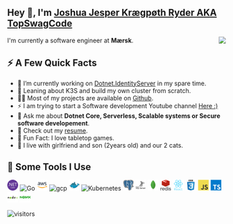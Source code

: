 <h2>Hey 👋, I'm <a href="https://topswagcode.com/about/">Joshua Jesper Krægpøth Ryder AKA TopSwagCode</a></h2>
<p>I'm currently a software engineer at <strong>Mærsk</strong>.
<img align="right" src="https://media1.giphy.com/media/13HgwGsXF0aiGY/giphy.gif" />
<h2>⚡️ A Few Quick Facts</h2>
<ul>
<li>🔭 I’m currently working on <a href="https://github.com/TopSwagCode/Dotnet.IdentityServer">Dotnet.IdentityServer</a> in my spare time.</li>
<li>🧐 Leaning about K3S and build my own cluster from scratch.</li>
<li>👨‍💻 Most of my projects are available on <a href="https://github.com/TopSwagCode">Github</a>.</li>
<li>⚡ I am trying to start a Software development Youtube channel <a href="https://www.youtube.com/channel/UCOb2ob2I2Vu23JNlT5xoFZA/videos">Here :)</a></li>
<li>💬 Ask me about <strong>Dotnet Core, Serverless, Scalable systems or Secure software developement</strong>.</li>
<li>📙 Check out my <a href="https://www.topswagcode.com/cv/">resume</a>.</li>
<li>🎉 Fun Fact: I love tabletop games.</li>
<li>👯 I live with girlfriend and son (2years old) and our 2 cats.</li>
</ul>

<h2>🚀 Some Tools I Use</h2>
<p align="left">

<img src="https://raw.githubusercontent.com/devicons/devicon/master/icons/dotnetcore/dotnetcore-original.svg" alt=".NET" width="25" height="25" />
<img src="https://cdn.jsdelivr.net/gh/devicons/devicon/icons/go/go-original.svg" alt="Go" width="25" height="25" />
<img src="https://raw.githubusercontent.com/github/explore/80688e429a7d4ef2fca1e82350fe8e3517d3494d/topics/aws/aws.png" alt="aws" width="25" height="25" />
<img src="https://www.vectorlogo.zone/logos/google_cloud/google_cloud-icon.svg" alt="gcp" width="25" height="25" />
<img src="https://raw.githubusercontent.com/devicons/devicon/master/icons/docker/docker-original.svg" alt="Docker" width="25" height="25" />
<img src="https://www.vectorlogo.zone/logos/kubernetes/kubernetes-icon.svg" alt="Kubernetes" width="25" height="25" />
<img src="https://raw.githubusercontent.com/devicons/devicon/master/icons/postgresql/postgresql-original.svg" alt="postgres" width="25" height="25" />
<img src="https://raw.githubusercontent.com/devicons/devicon/master/icons/microsoftsqlserver/microsoftsqlserver-plain-wordmark.svg" alt="mssql" width="25" height="25" />
<img src="https://raw.githubusercontent.com/devicons/devicon/master/icons/mongodb/mongodb-original.svg" alt="mongodb" width="25" height="25" />
<img src="https://raw.githubusercontent.com/devicons/devicon/master/icons/redis/redis-original-wordmark.svg" alt="redis" width="25" height="25" />
<img src="https://raw.githubusercontent.com/devicons/devicon/master/icons/react/react-original-wordmark.svg" alt="react" width="25" height="25" />
<img src="https://raw.githubusercontent.com/devicons/devicon/master/icons/css3/css3-original-wordmark.svg" alt="css3" width="25" height="25" />
<img src="https://raw.githubusercontent.com/devicons/devicon/master/icons/javascript/javascript-original.svg" alt="javascript" width="25" height="25" />
<img src="https://raw.githubusercontent.com/devicons/devicon/master/icons/typescript/typescript-original.svg" alt="typescript" width="25" height="25" />
<img src="https://raw.githubusercontent.com/devicons/devicon/master/icons/nodejs/nodejs-original-wordmark.svg" alt="nodejs" width="25" height="25" />
<img src="https://raw.githubusercontent.com/devicons/devicon/master/icons/nginx/nginx-original.svg" alt="nginx" width="25" height="25" />
</p>
<p><img src="https://visitor-badge.glitch.me/badge?page_id=topswagcode.topswagcode" alt="visitors"></p>
